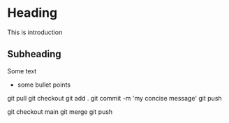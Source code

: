 # Heading
This is introduction

## Subheading

Some text 
- some bullet points

git pull
git checkout <branch name>
git add .
git commit -m 'my concise message'
git push

git checkout main
git merge
git push

